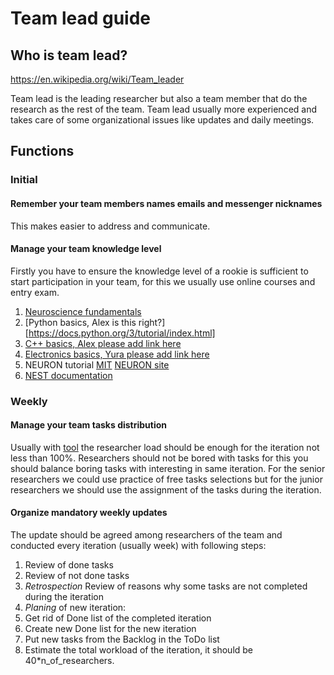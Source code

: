 # Team lead guide

## Who is team lead?

https://en.wikipedia.org/wiki/Team_leader

Team lead is the leading researcher but also a team member that do the research as the rest of the team.
Team lead usually more experienced and takes care of some organizational issues like updates and daily meetings.

## Functions

### Initial 

#### Remember your team members names emails and messenger nicknames
This makes easier to address and communicate.

#### Manage your team knowledge level
Firstly you have to ensure the knowledge level of a rookie is sufficient to start participation in your team, for this we usually use online courses and entry exam.

1. [Neuroscience fundamentals](mcb80x.org)
1. [Python basics, Alex is this right?][https://docs.python.org/3/tutorial/index.html]
1. [C++ basics, Alex please add link here]()
1. [Electronics basics, Yura please add link here]()
1. NEURON tutorial [MIT](http://web.mit.edu/neuron_v7.4/nrntuthtml/index.html) [NEURON site](https://www.neuron.yale.edu/neuron/docs#neuron-beginners)
1. [NEST documentation](https://nest-simulator.readthedocs.io/en/latest/)


### Weekly
#### Manage your team tasks distribution 

Usually with [tool](http://trello.com) the researcher load should be enough for the iteration not less than 100%. Researchers should not be bored with tasks for this you should balance boring tasks with interesting in same iteration. For the senior researchers we could use practice of free tasks selections but for the junior researchers we should use the assignment of the tasks during the iteration.

#### Organize mandatory weekly updates 
The update should be agreed among researchers of the team and conducted every iteration (usually week) with following steps:

1. Review of done tasks 
1. Review of not done tasks
1. *Retrospection* Review of reasons why some tasks are not completed during the iteration 
1. *Planing* of new iteration:
  2. Get rid of Done list of the completed iteration 
  2. Create new Done list for the new iteration
  2. Put new tasks from the Backlog in the ToDo list
  2. Estimate the total workload of the iteration, it should be 40*n_of_researchers.
  


